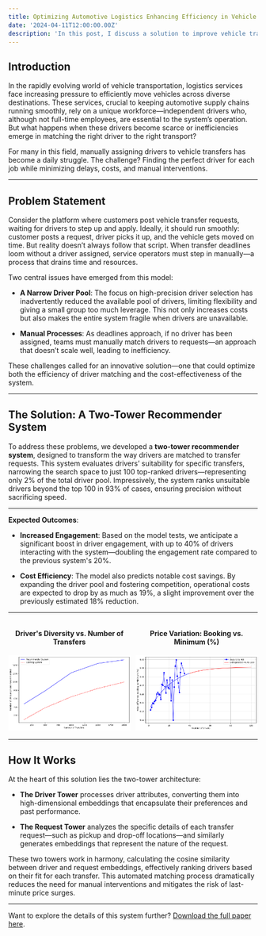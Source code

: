 ```yaml
---
title: Optimizing Automotive Logistics Enhancing Efficiency in Vehicle Transportation Services
date: '2024-04-11T12:00:00.00Z'
description: 'In this post, I discuss a solution to improve vehicle transportation logistics, particularly focusing on optimizing the driver assignment process. Logistics services face challenges such as a narrow driver pool and time-consuming manual matching when no drivers are available. To address these, I developed a two-tower recommender system that efficiently matches drivers to vehicle transfer requests by ranking drivers based on suitability. This approach is expected to increase driver engagement by 40% and reduce operational costs by 19%, streamlining the entire process while reducing manual interventions.'
---
```


## Introduction
In the rapidly evolving world of vehicle transportation, logistics services face increasing pressure to efficiently move vehicles across diverse destinations. These services, crucial to keeping automotive supply chains running smoothly, rely on a unique workforce—independent drivers who, although not full-time employees, are essential to the system’s operation. But what happens when these drivers become scarce or inefficiencies emerge in matching the right driver to the right transport?

For many in this field, manually assigning drivers to vehicle transfers has become a daily struggle. The challenge? Finding the perfect driver for each job while minimizing delays, costs, and manual interventions. 

---

## Problem Statement

Consider the platform where customers post vehicle transfer requests, waiting for drivers to step up and apply. Ideally, it should run smoothly: customer posts a request, driver picks it up, and the vehicle gets moved on time. But reality doesn’t always follow that script. When transfer deadlines loom without a driver assigned, service operators must step in manually—a process that drains time and resources.

Two central issues have emerged from this model:

- **A Narrow Driver Pool**: The focus on high-precision driver selection has inadvertently reduced the available pool of drivers, limiting flexibility and giving a small group too much leverage. This not only increases costs but also makes the entire system fragile when drivers are unavailable.
  
- **Manual Processes**: As deadlines approach, if no driver has been assigned, teams must manually match drivers to requests—an approach that doesn’t scale well, leading to inefficiency.

These challenges called for an innovative solution—one that could optimize both the efficiency of driver matching and the cost-effectiveness of the system.

---

## The Solution: A Two-Tower Recommender System

To address these problems, we developed a **two-tower recommender system**, designed to transform the way drivers are matched to transfer requests. This system evaluates drivers’ suitability for specific transfers, narrowing the search space to just 100 top-ranked drivers—representing only 2% of the total driver pool. Impressively, the system ranks unsuitable drivers beyond the top 100 in 93% of cases, ensuring precision without sacrificing speed.


---

**Expected Outcomes**:

- **Increased Engagement**: Based on the model tests, we anticipate a significant boost in driver engagement, with up to 40% of drivers interacting with the system—doubling the engagement rate compared to the previous system's 20%.
  
- **Cost Efficiency**: The model also predicts notable cost savings. By expanding the driver pool and fostering competition, operational costs are expected to drop by as much as 19%, a slight improvement over the previously estimated 18% reduction.


---

<div style="display: flex; justify-content: space-between;">
  <div style="flex: 1; text-align: center; margin-right: 10px;">
    <h4>Driver's Diversity vs. Number of Transfers</h4>
    <img src="./compar.png" alt="Driver's Diversity vs. Number of Transfers" style="max-width: 100%;">
  </div>
  <div style="flex: 1; text-align: center;">
    <h4>Price Variation: Booking vs. Minimum (%)</h4>
    <img src="./offic_margin.png" alt="Price Variation Analysis" style="max-width: 100%;">
  </div>
</div>

---

## How It Works

At the heart of this solution lies the two-tower architecture:

- **The Driver Tower** processes driver attributes, converting them into high-dimensional embeddings that encapsulate their preferences and past performance.
  
- **The Request Tower** analyzes the specific details of each transfer request—such as pickup and drop-off locations—and similarly generates embeddings that represent the nature of the request.

These two towers work in harmony, calculating the cosine similarity between driver and request embeddings, effectively ranking drivers based on their fit for each transfer. This automated matching process dramatically reduces the need for manual interventions and mitigates the risk of last-minute price surges.

---


Want to explore the details of this system further? [Download the full paper here](./paper.pdf).